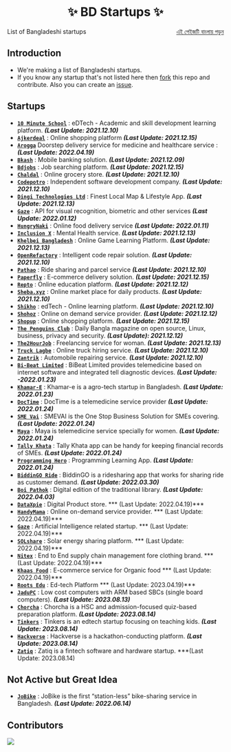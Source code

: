 <h1 align="center">
    ✨ BD Startups ✨
</h1>

<p style="text-align:left;">
    List of Bangladeshi startups
    <span style="float:right;">
      <a href = "https://the-penguins-club.github.io/bd-startups">এই পেইজটি বাংলায় পড়ুন</a>  
    </span>
</p>

## Introduction
- We're making a list of Bangladeshi startups.
- If you know any startup that's not listed here then [fork](https://github.com/The-Penguins-Club/bd-startups/fork) this repo and contribute. Also you can create an [issue](https://github.com/The-Penguins-Club/bd-startups/issues).

## Startups
- [**`10 Minute School`**](https://10minuteschool.com) : eDTech - Academic and skill development learning platform. ***(Last Update: 2021.12.10)***
- [**`Ajkerdeal`**](https://ajkerdeal.com) : Online shopping platform ***(Last Update: 2021.12.15)***
- [**`Arogga`**](https://www.arogga.com/) Doorstep delivery service for medicine and healthcare service :  ***(Last Update: 2022.04.19)***
- [**`Bkash`**](https://www.bkash.com/) : Mobile banking solution. ***(Last Update: 2021.12.09)***
- [**`Bdjobs`**](https://www.bdjobs.com/) : Job searching platform. ***(Last Update: 2021.12.15)***
- [**`Chaldal`**](https://chaldal.com) : Online grocery store. ***(Last Update: 2021.12.10)***
- [**`Codepotro`**](https://codepotro.com) : Independent software development company. ***(Last Update: 2021.12.10)***
- [**`Dingi Technologies Ltd`**](https://www.dingi.tech/) :  Finest Local Map & Lifestyle App. ***(Last Update: 2021.12.13)***
- [**`Gaze`**](https://developer.gaze.ai/) :  API for visual recognition, biometric and other services ***(Last Update: 2022.01.12)***
- [**`HungryNaki`**](https://hungrynaki.com/) :  Online food delivery service ***(Last Update: 2022.01.11)***
- [**`Inclusion X`**](https://inclusionx.org/) : Mental Health service. ***(Last Update: 2021.12.13)***
- [**`Khelbei Bangladesh`**](https://kbangla.com/) : Online Game Learning Platform. ***(Last Update: 2021.12.13)***
- [**`OpenRefactory`**](https://www.openrefactory.com) : Intelligent code repair solution. ***(Last Update: 2021.12.10)***
- [**`Pathao`**](https://pathao.com/) : Ride sharing and parcel service ***(Last Update: 2021.12.10)***
- [**`Paperfly`**](http://www.paperfly.com.bd/) : E-commerce delivery solution. ***(Last Update: 2021.12.15)***
- [**`Repto`**](https://repto.com.bd/) : Online education platform. ***(Last Update: 2021.12.12)***
- [**`Sheba.xyz`**](https://www.sheba.xyz) : Online market place for daily products. ***(Last Update: 2021.12.10)***
- [**`Shikho`**](https://shikho.tech) : edTech - Online learning platform. ***(Last Update: 2021.12.10)***
- [**`Shohoz`**](https://www.shohoz.com/) : Online on demand service provider. ***(Last Update: 2021.12.12)***
- [**`Shopup`**](https://shopup.com.bd/) : Online shopping platform. ***(Last Update: 2021.12.15)***
- [**`The Penguins Club`**](https://thepenguins.club/) : Daily Bangla magazine on open source, Linux, business, privacy and security. ***(Last Update): 2021.12.12)***
- [**`The2HourJob`**](https://the2hourjob.com/) : Freelancing service for woman. ***(Last Update: 2021.12.13)***
- [**`Truck Lagbe`**](http://www.trucklagbe.com) : Online truck hiring service. ***(Last Update: 2021.12.10)***
- [**`Zantrik`**](https://www.zantrik.com) : Automobile repairing service. ***(Last Update: 2021.12.10)***
- [**`Bi-Beat Limited`**](https://bibeat.com/) : BiBeat Limited provides telemedicine based on internet software and integrated tell diagnostic devices. ***(Last Update: -2022.01.23)***
- [**`Khamar-E`**](https://khamar-e.com/) : Khamar-e is a agro-tech startup in Bangladesh. ***(Last Update: 2022.01.23)***
- [**`DocTime`**](https://doctime.com.bd/) : DocTime is a telemedicine service provider ***(Last Update: 2022.01.24)***
- [**`SME Vai`**](https://smevai.com/) : SMEVAI is the One Stop Business Solution for SMEs covering. ***(Last Update: 2022.01.24)***
- [**`Maya`**](https://m.mayaiswithyou.com/) : Maya is telemedicine service specially for women. ***(Last Update: 2022.01.24)***
- [**`Tally Khata`**](https://www.tallykhata.com/) : Tally Khata app can be handy for keeping financial records of SMEs. ***(Last Update: 2022.01.24)***
- [**`Programming Hero`**](https://www.programming-hero.com/) : Programming Learning App. ***(Last Update: 2022.01.24)***
- [**`BiddinGO Ride`**](https://biddingo.app/) : BiddinGO is a ridesharing app that works for sharing ride as customer demand. ***(Last Update: 2022.03.30)***
- [**`Boi Pathok`**](https://boipathok.com/) : Digital edition of the traditional library. ***(Last Update: 2022.04.03)***
- [**`DataXpie`**](https://dataxpie.com) : Digital Product store. *** (Last Update: 2022.04.19)***
- [**`HandyMama`**](https://handymama.co) : Online on-demand service provider. *** (Last Update: 2022.04.19)***
- [**`Gaze`**](https://www.gaze.ai) : Artificial Intelligence  related startup. *** (Last Update: 2022.04.19)***
- [**`SOLshare`**](https://me-solshare.com) : Solar energy sharing platform.  *** (Last Update: 2022.04.19)***
- [**`Nitex`**](https://nitex.com) : End to End supply chain management fore clothing brand. *** (Last Update: 2022.04.19)***
- [**`Khaas Food`**](https://www.khaasfood.com) : E-commerce service for Organic food  *** (Last Update: 2022.04.19)***
- [**`Roots Edu`**](https://rootsedulive.com/) : Ed-tech Platform *** (Last Update: 2023.04.19)***
- [**`JaduPC`**](https://jadupc.com/) : Low cost computers with ARM based SBCs (single board computers). ***(Last Update: 2023.08.13)***
- [**`Chorcha`**](https://chorcha.net/) : Chorcha is a HSC and admission-focused quiz-based preparation platform. ***(Last Update: 2023.08.14)***
- [**`Tinkers`**](https://tinkers.ltd/) : Tinkers is an edtech startup focusing on teaching kids. ***(Last Update: 2023.08.14)***
- [**`Hackverse`**](https://www.hackverse.dev/) : Hackverse is a hackathon-conducting platform. ***(Last Update: 2023.08.14)***
- [**`Zatiq`**](https://www.zatiq.com/) : Zatiq is a fintech software and hardware startup. ***(Last Update: 2023.08.14)
<!---
[**`EN-NAME`**](WEBSITE-URL) : EN-DESCRIPTION। ***(Last Update: EN-YYYY.MM.DD)***
--->

## Not Active but Great Idea
- [**`JoBike`**](https://www.jo.bike/) : JoBike is the first “station-less” bike-sharing service in Bangladesh. ***(Last Update: 2022.06.14)***

## Contributors
<a href="https://github.com/The-Penguins-Club/bd-startups/graphs/contributors">
  <img src="https://contrib.rocks/image?repo=The-Penguins-Club/bd-startups"/>
</a>
